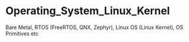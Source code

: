 # Operating_System_Linux_Kernel
Bare Metal, RTOS (FreeRTOS, QNX, Zephyr), Linux OS (Linux Kernel), OS Primitives etc
